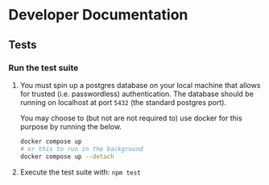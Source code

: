 # Developer Documentation

## Tests

### Run the test suite

1. You must spin up a postgres database on your local machine that allows for trusted (i.e. passwordless) authentication. The database should be running on localhost at port `5432` (the standard postgres port). 

    You may choose to (but not are not required to) use docker for this purpose by running the below.

    ```bash
    docker compose up
    # or this to run in the background
    docker compose up --detach
    ```

2. Execute the test suite with: `npm test`
